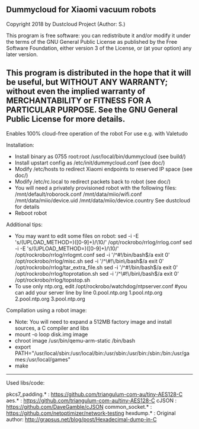 Dummycloud for Xiaomi vacuum robots
----
Copyright 2018 by Dustcloud Project (Author: S.)

This program is free software: you can redistribute it and/or modify
it under the terms of the GNU General Public License as published by
the Free Software Foundation, either version 3 of the License, or
(at your option) any later version.

This program is distributed in the hope that it will be useful,
but WITHOUT ANY WARRANTY; without even the implied warranty of
MERCHANTABILITY or FITNESS FOR A PARTICULAR PURPOSE.  See the
GNU General Public License for more details.
----

Enables 100% cloud-free operation of the robot
For use e.g. with Valetudo

Installation:
* Install binary as 0755 root:root /usr/local/bin/dummycloud (see build/)
* Install upstart config as /etc/init/dummycloud.conf (see doc/)
* Modify /etc/hosts to redirect Xiaomi endpoints to reserved IP space (see doc/)
* Modify /etc/rc.local to redirect packets back to robot (see doc/)
* You will need a privately provisioned robot with the following files:
  /mnt/default/roborock.conf
  /mnt/data/miio/wifi.conf
  /mnt/data/miio/device.uid
  /mnt/data/miio/device.country
  See dustcloud for details
* Reboot robot

Additional tips:
* You may want to edit some files on robot:
  sed -i -E 's/(UPLOAD_METHOD=)([0-9]+)/\10/' /opt/rockrobo/rrlog/rrlog.conf
  sed -i -E 's/(UPLOAD_METHOD=)([0-9]+)/\10/' /opt/rockrobo/rrlog/rrlogmt.conf
  sed -i '/^\#!\/bin\/bash$/a exit 0' /opt/rockrobo/rrlog/misc.sh
  sed -i '/^\#!\/bin\/bash$/a exit 0' /opt/rockrobo/rrlog/tar_extra_file.sh
  sed -i '/^\#!\/bin\/bash$/a exit 0' /opt/rockrobo/rrlog/toprotation.sh
  sed -i '/^\#!\/bin\/bash$/a exit 0' /opt/rockrobo/rrlog/topstop.sh
* To use only ntp.org, edit /opt/rockrobo/watchdog/ntpserver.conf
  #you can add your server line by line
  0.pool.ntp.org
  1.pool.ntp.org
  2.pool.ntp.org
  3.pool.ntp.org

Compilation using a robot image:
* Note: You will need to expand a 512MB factory image and install sources, a C compiler and libs
* mount -o loop disk.img image
* chroot image /usr/bin/qemu-arm-static /bin/bash
* export PATH="/usr/local/sbin:/usr/local/bin:/usr/sbin:/usr/bin:/sbin:/bin:/usr/games:/usr/local/games"
* make

---
Used libs/code:

pkcs7_padding.* : https://github.com/triangulum-com-au/tiny-AES128-C
aes.* : https://github.com/triangulum-com-au/tiny-AES128-C
cJSON : https://github.com/DaveGamble/cJSON
common_socket.* : https://github.com/netoptimizer/network-testing
hexdump.* : Original author: http://grapsus.net/blog/post/Hexadecimal-dump-in-C